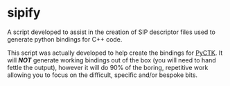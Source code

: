 # sipify
A script developed to assist in the creation of SIP descriptor files used to generate python bindings for C++ code.

This script was actually developed to help create the bindings for [PyCTK](http://github.com/lamondlab/pyctk 'PyCTK'). It will ***NOT*** generate working bindings out of the box (you will need to hand fettle the output), however it will do 90% of the boring, repetitive work allowing you to focus on the difficult, specific and/or bespoke bits.
